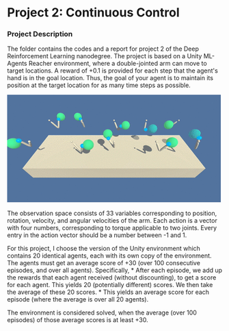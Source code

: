 # Project 2: Continuous Control

### Project Description
The folder contains the codes and a report for project 2 of the Deep Reinforcement Learning nanodegree. The project is based on a Unity ML-Agents Reacher environment, where a double-jointed arm can move to target locations. A reward of +0.1 is provided for each step that the agent's hand is in the goal location. Thus, the goal of your agent is to maintain its position at the target location for as many time steps as possible.

<img src="reacher.gif" />

The observation space consists of 33 variables corresponding to position, rotation, velocity, and angular velocities of the arm. Each action is a vector with four numbers, corresponding to torque applicable to two joints. Every entry in the action vector should be a number between -1 and 1.

For this project, I choose the version of the Unity environment which contains 20 identical agents, each with its own copy of the environment. The agents must get an average score of +30 (over 100 consecutive episodes, and over all agents). Specifically,
	* After each episode, we add up the rewards that each agent received (without discounting), to get a score for each agent. This yields 20 (potentially different) scores. We then take the average of these 20 scores.
	* This yields an average score for each episode (where the average is over all 20 agents).

The environment is considered solved, when the average (over 100 episodes) of those average scores is at least +30. 


